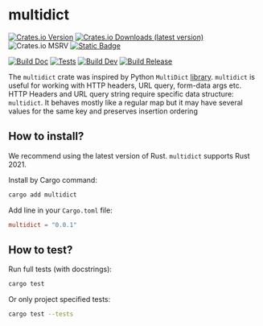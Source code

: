 # multidict

[![Crates.io Version](https://img.shields.io/crates/v/multidict?label=Version&style=flat&color=green)](https://crates.io/crates/multidict)
[![Crates.io Downloads (latest version)](https://img.shields.io/crates/dv/multidict?style=flat&label=Downloads&color=blue)](https://crates.io/crates/multidict)
![Crates.io MSRV](https://img.shields.io/crates/msrv/multidict?label=cargo)
[![Static Badge](https://img.shields.io/badge/docs-docs.rs-green?label=Documentation&labelColor=gray)](https://docs.rs/multidict/)


[![Build Doc](https://github.com/Red-Panda-Dev/multidict/actions/workflows/build_doc.yml/badge.svg?branch=master)](https://github.com/Red-Panda-Dev/multidict/actions/workflows/build_doc.yml)
[![Tests](https://github.com/Red-Panda-Dev/multidict/actions/workflows/test.yml/badge.svg?branch=master)](https://github.com/Red-Panda-Dev/multidict/actions/workflows/test.yml)
[![Build Dev](https://github.com/Red-Panda-Dev/multidict/actions/workflows/build_dev.yml/badge.svg?branch=master)](https://github.com/Red-Panda-Dev/multidict/actions/workflows/build_dev.yml)
[![Build Release](https://github.com/Red-Panda-Dev/multidict/actions/workflows/build_release.yml/badge.svg?branch=master)](https://github.com/Red-Panda-Dev/multidict/actions/workflows/build_release.yml)

The `multidict` crate was inspired by Python `MultiDict` [library](https://multidict.aio-libs.org/en/stable/).
`multidict` is useful for working with HTTP headers, URL query, form-data args etc.
HTTP Headers and URL query string require specific data structure: `multidict`.
It behaves mostly like a regular map but it may have several values for the same key and preserves insertion ordering

## How to install?

We recommend using the latest version of Rust. `multidict` supports Rust 2021.

Install by Cargo command:
```bash
cargo add multidict
```

Add line in your `Cargo.toml` file:
```toml
multidict = "0.0.1"
```

## How to test?

Run full tests (with docstrings):
```bash
cargo test
```
Or only project specified tests:
 ```bash
 cargo test --tests
 ```
